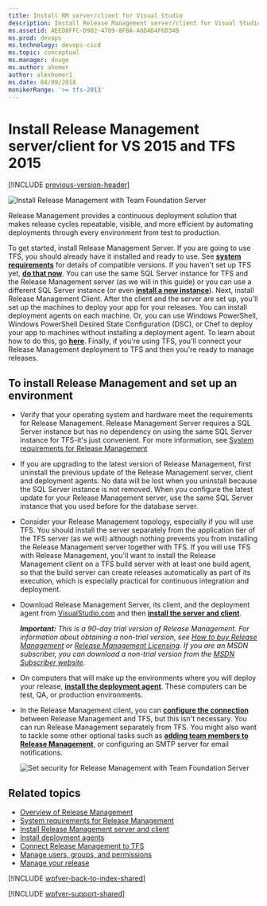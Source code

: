 ```yaml
---
title: Install RM server/client for Visual Studio
description: Install Release Management server/client for Visual Studio 2015 and TFS 2015 
ms.assetid: AEED8FFC-D902-4789-8FBA-A6DAD4F6D34B
ms.prod: devops
ms.technology: devops-cicd
ms.topic: conceptual
ms.manager: douge
ms.author: ahomer
author: alexhomer1
ms.date: 04/09/2018
monikerRange: '>= tfs-2013'
---
```


# Install Release Management server/client for VS 2015 and TFS 2015

[!INCLUDE [previous-version-header](../_shared/previous-version-header.md)]

![Install Release Management with Team Foundation Server](_img/install-rm-01.png)

Release Management provides a continuous deployment solution that makes release
cycles repeatable, visible, and more efficient by automating deployments 
through every environment from test to production. 

To get started, install Release Management Server. If you are going to use TFS, 
you should already have it installed and ready to use. See 
**[system requirements](install-release-management/system-requirements.md)** 
for details of compatible versions. If you haven't set up TFS yet, 
**[do that now](../../../../accounts/account-management.md)**. 
You can use the same SQL Server instance for TFS and the 
Release Management server (as we will in this guide) or you can use a 
different SQL Server instance (or even 
**[install a new instance](../../../../tfs-server/install/sql-server/install-sql-server.md)**). 
Next, install Release Management Client. After the client and the server are set up, 
you'll set up the machines to deploy your app for your releases. You can 
install deployment agents on each machine. Or, you can use Windows PowerShell, 
Windows PowerShell Desired State Configuration (DSC), or Chef to deploy your 
app to machines without installing a deployment agent. To learn about how to 
do this, go **[here](release-without-agents.md)**. Finally, if you're using 
TFS, you'll connect your Release Management deployment to TFS and then you're 
ready to manage releases.


## To install Release Management and set up  an environment
 
* Verify that your operating system and hardware meet the requirements for 
  Release Management. Release Management Server requires a SQL Server 
  instance but has no dependency on using the same SQL Server instance for 
  TFS-it's just convenient. For more information, see 
  [System requirements for Release Management](install-release-management/system-requirements.md)

* If you are upgrading to the latest version of Release Management, first 
  uninstall the previous update of the Release Management server, client and 
  deployment agents. No data will be lost when you uninstall because the SQL 
  Server instance is not removed. When you configure the latest update for your Release 
  Management server, use the same SQL Server instance that you used before for 
  the database server.

* Consider your Release Management topology, especially if you will use TFS. 
  You should install the server separately from 
  the application tier of the TFS server (as we will) although nothing prevents 
  you from installing the Release Management server together with TFS. If you 
  will use TFS with Release Management, you'll want to install the Release 
  Management client on a TFS build server with at least one build agent, so that
  the build server can create releases automatically as part of its execution, 
  which is especially practical for continuous integration and deployment.

* Download Release Management Server, its client, and the deployment agent from
  [VisualStudio.com](https://www.visualstudio.com/downloads/download-visual-studio-vs)
  and then 
  **[install the server and client](install-release-management/install-server-and-client.md)**. 

  ***Important:*** _This is a 90-day trial version of Release Management. For information about obtaining 
  a non-trial version, see 
  [How to buy Release Management](http://www.visualstudio.com/products/how-to-buy-release-management-vs)
  or 
  [Release Management Licensing](http://www.visualstudio.com/release-mgmt-licensing-vs). 
  If you are an MSDN subscriber, you can download a non-trial version from the 
  [MSDN Subscriber website](https://msdn.microsoft.com/subscriptions/downloads/)._ 

* On computers that will make up the environments where you will deploy 
  your release, 
  **[install the deployment agent](install-release-management/install-deployment-agent.md)**. 
  These computers can be test, QA, or production environments.

* In the Release Management client, you can 
  **[configure the connection](install-release-management/connect-to-tfs.md)**
  between Release Management and TFS, but this isn't necessary. You can run 
  Release Management separately from TFS. You might also want to tackle some 
  other optional tasks such as 
  **[adding team members to Release Management](add-users-and-groups.md)**, 
  or configuring an SMTP server for email notifications.

   ![Set security for Release Management with Team Foundation Server](_img/install-rm-04.png)

## Related topics

* [Overview of Release Management](release-management-overview.md)
* [System requirements for Release Management](install-release-management/system-requirements.md)
* [Install Release Management server and client](install-release-management/install-server-and-client.md)
* [Install deployment agents](install-release-management/install-deployment-agent.md)
* [Connect Release Management to TFS](install-release-management/connect-to-tfs.md)
* [Manage users, groups, and permissions](add-users-and-groups.md)
* [Manage your release](manage-your-release.md)
 
[!INCLUDE [wpfver-back-to-index-shared](../_shared/wpfver-back-to-index-shared.md)]
 
[!INCLUDE [wpfver-support-shared](../_shared/wpfver-support-shared.md)]
